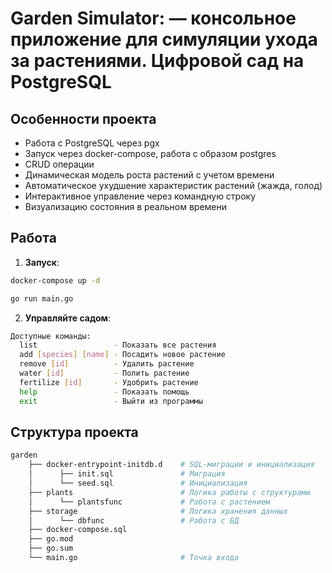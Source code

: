 # Garden Simulator: — консольное приложение для симуляции ухода за растениями. Цифровой сад на PostgreSQL

## Особенности проекта
- Работа с PostgreSQL через pgx
- Запуск через docker-compose, работа с образом postgres
- CRUD операции
- Динамическая модель роста растений с учетом времени
- Автоматическое ухудшение характеристик растений (жажда, голод)
- Интерактивное управление через командную строку
- Визуализацию состояния в реальном времени

## Работа

1. **Запуск**:
```bash
docker-compose up -d
```
```bash
go run main.go
```
2. **Управляйте садом**:
```bash
Доступные команды:
  list                 - Показать все растения
  add [species] [name] - Посадить новое растение
  remove [id]          - Удалить растение
  water [id]           - Полить растение
  fertilize [id]       - Удобрить растение
  help                 - Показать помощь
  exit                 - Выйти из программы
```

## Структура проекта
```bash
garden
    ├── docker-entrypoint-initdb.d    # SQL-миграции и инициализация
    │      ├── init.sql               # Миграция
    │      └── seed.sql               # Инициализация
    ├── plants                        # Логика работы с структурами
    │      └── plantsfunc             # Работа с растением
    ├── storage                       # Логика хранения данных
    │      └── dbfunc                 # Работа с БД
    ├── docker-compose.sql
    ├── go.mod
    ├── go.sum
    └── main.go                       # Точка входа
```
